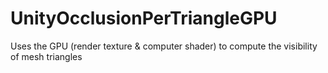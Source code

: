 # UnityOcclusionPerTriangleGPU
Uses the GPU (render texture &amp; computer shader) to compute the visibility of mesh triangles
